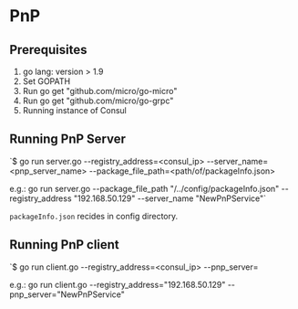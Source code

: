 # PnP

## Prerequisites

1. go lang: version > 1.9
2. Set GOPATH
3. Run go get "github.com/micro/go-micro"
4. Run go get "github.com/micro/go-grpc"
5. Running instance of Consul

## Running PnP Server

`$ go run server.go --registry_address=<consul_ip> --server_name=<pnp_server_name> --package_file_path=<path/of/packageInfo.json>

e.g.: go run server.go --package_file_path "/../config/packageInfo.json" --registry_address "192.168.50.129" --server_name "NewPnPService"`

`packageInfo.json` recides in config directory.

## Running PnP client

`$ go run client.go --registry_address=<consul_ip> --pnp_server=<pnp server name registered to consul>

e.g.: go run client.go --registry_address="192.168.50.129" --pnp_server="NewPnPService"
